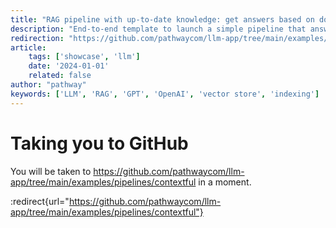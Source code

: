 ```yaml
---
title: "RAG pipeline with up-to-date knowledge: get answers based on documents in local folder"
description: "End-to-end template to launch a simple pipeline that answers questions based on documents in a given folder."
redirection: "https://github.com/pathwaycom/llm-app/tree/main/examples/pipelines/contextful"
article:
    tags: ['showcase', 'llm']
    date: '2024-01-01'
    related: false
author: "pathway"
keywords: ['LLM', 'RAG', 'GPT', 'OpenAI', 'vector store', 'indexing']
---
```


# Taking you to GitHub

You will be taken to https://github.com/pathwaycom/llm-app/tree/main/examples/pipelines/contextful in a moment.

:redirect{url="https://github.com/pathwaycom/llm-app/tree/main/examples/pipelines/contextful"}
